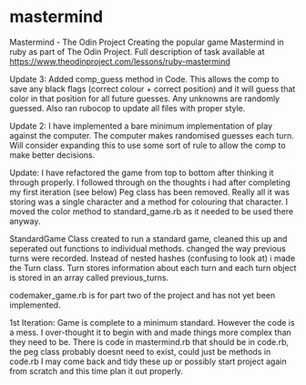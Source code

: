 # mastermind
Mastermind - The Odin Project
Creating the popular game Mastermind in ruby as part of The Odin Project.
Full description of task available at https://www.theodinproject.com/lessons/ruby-mastermind

Update 3:
Added comp_guess method in Code.
This allows the comp to save any black flags (correct colour + correct position) and it will guess that color in that position for all future guesses.  Any unknowns are randomly guessed.
Also ran rubocop to update all files with proper style.


Update 2:
I have implemented a bare minimum implementation of play against the computer.  The computer makes randomised guesses each turn.
Will consider expanding this to use some sort of rule to allow the comp to make better decisions.

Update:
I have refactored the game from top to bottom after thinking it through properly.
I followed through on the thoughts i had after completing my first iteration (see below)
Peg class has been removed.  Really all it was storing was a single character and a method for colouring that character.  I moved the color method to standard_game.rb as it needed to be used there anyway.

StandardGame Class created to run a standard game, cleaned this up and seperated out functions to individual methods.
changed the way previous turns were recorded.  Instead of nested hashes (confusing to look at) i made the Turn class.  Turn stores information about each turn and each turn object is stored in an array called previous_turns.

codemaker_game.rb is for part two of the project and has not yet been implemented.


1st Iteration:
Game is complete to a minimum standard. 
However the code is a mess.  I over-thought it to begin with and made things more complex than they need to be.
There is code in mastermind.rb that should be in code.rb, the peg class probably doesnt need to exist, could just be methods in code.rb
I may come back and tidy these up or possibly start project again from scratch and this time plan it out properly.

